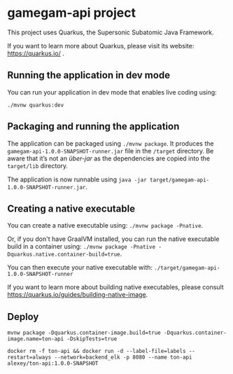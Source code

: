 # gamegam-api project

This project uses Quarkus, the Supersonic Subatomic Java Framework.

If you want to learn more about Quarkus, please visit its website: https://quarkus.io/ .

## Running the application in dev mode

You can run your application in dev mode that enables live coding using:
```
./mvnw quarkus:dev
```

## Packaging and running the application

The application can be packaged using `./mvnw package`.
It produces the `gamegam-api-1.0.0-SNAPSHOT-runner.jar` file in the `/target` directory.
Be aware that it’s not an _über-jar_ as the dependencies are copied into the `target/lib` directory.

The application is now runnable using `java -jar target/gamegam-api-1.0.0-SNAPSHOT-runner.jar`.

## Creating a native executable

You can create a native executable using: `./mvnw package -Pnative`.

Or, if you don't have GraalVM installed, you can run the native executable build in a container using: `./mvnw package -Pnative -Dquarkus.native.container-build=true`.

You can then execute your native executable with: `./target/gamegam-api-1.0.0-SNAPSHOT-runner`

If you want to learn more about building native executables, please consult https://quarkus.io/guides/building-native-image.


## Deploy

`mvnw package -Dquarkus.container-image.build=true -Dquarkus.container-image.name=ton-api -DskipTests=true`

`docker rm -f ton-api && docker run -d --label-file=labels --restart=always --network=backend_elk -p 8080 --name ton-api alexey/ton-api:1.0.0-SNAPSHOT`
